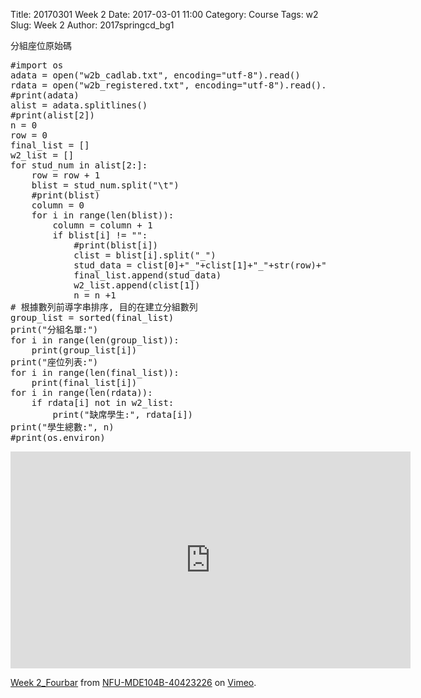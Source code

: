 Title: 20170301 Week 2
Date: 2017-03-01 11:00
Category: Course
Tags: w2
Slug: Week 2
Author: 2017springcd_bg1

<p>分組座位原始碼</p>
<pre class="brush: python">
#import os
adata = open("w2b_cadlab.txt", encoding="utf-8").read()
rdata = open("w2b_registered.txt", encoding="utf-8").read().splitlines()
#print(adata)
alist = adata.splitlines()
#print(alist[2])
n = 0
row = 0
final_list = []
w2_list = []
for stud_num in alist[2:]:
    row = row + 1
    blist = stud_num.split("\t")
    #print(blist)
    column = 0
    for i in range(len(blist)):
        column = column + 1
        if blist[i] != "":
            #print(blist[i])
            clist = blist[i].split("_")
            stud_data = clist[0]+"_"+clist[1]+"_"+str(row)+"_"+str(column)
            final_list.append(stud_data)
            w2_list.append(clist[1])
            n = n +1
# 根據數列前導字串排序, 目的在建立分組數列
group_list = sorted(final_list)
print("分組名單:")
for i in range(len(group_list)):
    print(group_list[i])
print("座位列表:")
for i in range(len(final_list)):
    print(final_list[i])
for i in range(len(rdata)):
    if rdata[i] not in w2_list:
        print("缺席學生:", rdata[i])
print("學生總數:", n)
#print(os.environ)
</pre>

<iframe src="https://player.vimeo.com/video/206177676" width="640" height="347" frameborder="0" webkitallowfullscreen mozallowfullscreen allowfullscreen></iframe>

<p><a href="https://vimeo.com/206177676">Week 2_Fourbar</a> from <a href="https://vimeo.com/user46807821">NFU-MDE104B-40423226</a> on <a href="https://vimeo.com">Vimeo</a>.</p>